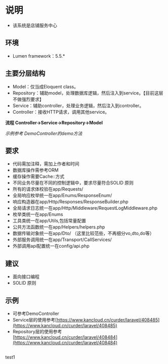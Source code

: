 # 说明

  * 该系统是店铺服务中心

## 环境

 * Lumen framework：5.5.\*

## 主要分层结构
 
 * Model：仅当成Eloquent class。
 * Repository：辅助model，处理数据库逻辑，然后注入到service。【目前这层不做强烈要求】
 * Service：辅助controller，处理业务逻辑，然后注入到controller。
 * Controller：接收HTTP请求，调用其他service。
 
  **流程 Controller->Service->Repository->Model**
 
  *示例参考 DemoController的demo方法*
 
## 要求
 * 代码需加注释，需加上作者和时间
 * 数据库操作需参考ORM
 * 缓存操作需要Cache::方式
 * 不同业务尽量在不同的控制逻辑中，要求尽量符合SOLID 原则
 * 所有的请求体校验在app/Requests/
 * 全局响应枚举统一在app/Enums/ResponseEnum/
 * 响应构造器在app/Http/Responses/ResponseBuilder.php
 * 全局请求日志统一在app/Http/Middleware/RequestLogMiddleware.php
 * 枚举类统一在app/Enums
 * 工具类统一在app/Utils,包括常量配置
 * 公共方法函数统一在app/Helpers/helpers.php
 * 数据传输对象统一在app/Dto/ （这里比较范些，不再细分vo,dto,do等）
 * 外部服务调用统一在app/Transport/CallServices/
 * 外部调用api配置统一在config/api.php
 
## 建议
 * 面向接口编程
 * SOLID 原则
 
## 示例
   * 可参考DemoController
   * Service层的使用参考[https://www.kancloud.cn/curder/laravel/408485](https://www.kancloud.cn/curder/laravel/408485)
   * Repository层的使用参考[https://www.kancloud.cn/curder/laravel/408484](https://www.kancloud.cn/curder/laravel/408484)
   
##
test1
